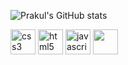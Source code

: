 ![Prakul's GitHub stats](https://github-readme-stats.vercel.app/api?username=prakulchandragit&theme=tokyonight&show_icons=true&count_private=true)
<p align="left">  <img src="https://skillicons.dev/icons?i=css" alt="css3" width="40" height="40"/> </a>  <img src="https://skillicons.dev/icons?i=java" alt="html5" width="40" height="40"/> </a>   </a>  <img src="https://skillicons.dev/icons?i=java" alt="javascript" width="40" height="40"/> </a> <a href="https://www.python.org" target="_blank" rel="noreferrer"> <img src="https://skillicons.dev/icons?i=c" width="40" height="40"> </a> </p>

